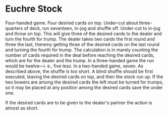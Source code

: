 # Euchre Stock

Four-handed game. Four desired cards on top. Under-cut about three-quarters of deck, run seventeen, in-jog and shuffle off. Under-cut to in-jog and throw on top. This will give three of the desired cards to the dealer and turn the fourth for trump. The dealer takes two cards the first round and three the last, theremy getting three of the desired cards on the last round and turning the fourth for trump. The calculation is in marely counting the number of cards required in the deal before reaching the desired cards, which are for the dealer and the trump. In a three-handed game the run would be twelve—i. e., five less. In a two-handed game, seven. As described above, the shuffle is too short. A blind shuffle should be first executed, leaving the desired cards on top, and then the stock run up. If the two bowers are among the desired cards the left must be turned for trumps, so it may be placed at any position among the desired cards save the under one.

If the desired cards are to be given to the dealer's partner the action is almost as short.

